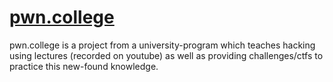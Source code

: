 # [pwn.college](https://pwn.college)
pwn.college is a project from a university-program which teaches hacking using lectures (recorded on youtube) as well as providing challenges/ctfs to practice this new-found knowledge.
